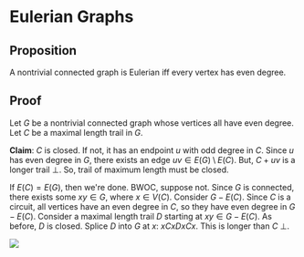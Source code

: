 # Eulerian Graphs

## Proposition
A nontrivial connected graph is Eulerian iff every vertex has even degree.

## Proof
Let $G$ be a nontrivial connected graph whose vertices all have even degree.
Let $C$ be a maximal length trail in $G$.

**Claim**: $C$ is closed. If not, it has an endpoint $u$ with odd degree in $C$.
Since $u$ has even degree in $G$, there exists an edge $uv\in{E(G)}\setminus{E(C)}$.
But, $C + uv$ is a longer trail $\bot$.
So, trail of maximum length must be closed.

If $E(C) = E(G)$, then we're done.
BWOC, suppose not. Since $G$ is connected, there exists some $xy\in{G}$, where $x\in{V(C)}$.
Consider $G - E(C)$. Since $C$ is a circuit, all vertices have an even degree in $C$,
so they have even degree in $G - E(C)$.
Consider a maximal length trail $D$ starting at $xy\in{G - E(C)}$.
As before, $D$ is closed.
Splice $D$ into $G$ at $x$: $xCxDxCx$.
This is longer than $C$ $\bot$.

![](figures/eulerian_graphs.svg)
